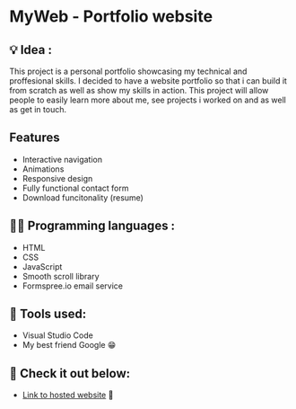 # MyWeb - Portfolio website

## 💡 Idea : 

This project is a personal portfolio showcasing my technical and proffesional skills. I decided to have a website portfolio so that i can build it from scratch as well as show my skills in action. This project will allow people to easily learn more about me, see projects i worked on and as well as get in touch.  

## Features 

- Interactive navigation 
- Animations 
- Responsive design 
- Fully functional contact form
- Download funcitonality (resume)

## 👩‍💻 Programming languages :

* HTML
* CSS
* JavaScript
* Smooth scroll library 
* Formspree.io email service

## 🔧 Tools used:

* Visual Studio Code
* My best friend Google 😁

## 🔗 Check it out below:

* [Link to hosted website](https://semirkardovich.github.io/MyWeb/)  👀
